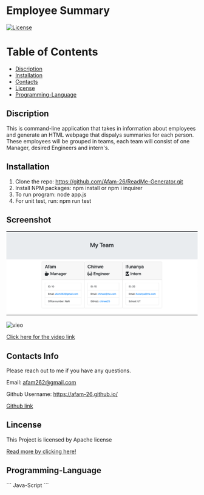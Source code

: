 # Employee Summary

[![License](https://img.shields.io/badge/license-Apache%202.0-green)](https://opensource.org/licenses/Apache-2.0) 

# Table of Contents  

* [Discription](#discription)
* [Installation](#installation)   
* [Contacts](#contacts)
* [License](#license) 
* [Programming-Language](#programming-language)


## Discription   

This is command-line application that takes in information about employees and generate an HTML webpage that dispalys summaries for each person. These employees will be grouped in teams, each team will consist of one Manager, desired Engineers and intern's. 


## Installation 

1. Clone the repo: https://github.com/Afam-26/ReadMe-Generator.git
2. Install NPM packages: npm install or npm i inquirer
3. To run program: node app.js
4. For unit test, run: npm run test

## Screenshot

![Front page](./Assets/screen.png)

![vieo](./Assets/video.gif)

[Click here for the video link](https://drive.google.com/file/d/1RcjjD1PbhnY3YUgCnWuKPwj4emH-zcXn/view?usp=sharing)

 
## Contacts Info

Please reach out to me if you have any questions.

Email: afam262@gmail.com

Github Username: https://afam-26.github.io/

[Github link](https://afam-26.github.io/ReadMe-Generator/) 


## Lincense

This Project is licensed by Apache license

[Read more by clicking here!](https://opensource.org/licenses/Apache-2.0)

## Programming-Language 
\`\`\`
Java-Script
\`\`\`